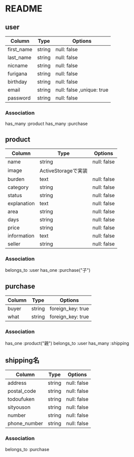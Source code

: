 # README

## user
 Column      | Type    | Options     |
| ---------- | ------- | ----------- |
| first_name | string  | null: false |
| last_name  | string  | null: false |
| nicname    | string  | null: false |
| furigana   | string  | null: false |
| birthday   | string  | null: false |
| email      | string  | null: false ,unique: true |
| password   | string  | null: false |

### Association
has_many :product
has_many :purchase




## product
 Column       | Type    | Options     |
| ----------- | ------- | ----------- |
| name        | string  | null: false |
| image       |   ActiveStorageで実装  |
| burden      | text    | null: false |
| category    | string  | null: false |
| status      | string  | null: false |
| explanation | text    | null: false |
| area        | string  | null: false |
| days        | string  | null: false |
| price       | string  | null: false |
| information | text    | null: false |
| seller      | string  | null: false |

### Association
belongs_to :user
has_one :purchase("子")




## purchase
Column       | Type    | Options           |
| ---------- | ------- | ----------------- |
| buyer      | string  | foreign_key: true |
| what       | string  | foreign_key: true |

### Association
has_one :product("親")
belongs_to :user
has_many :shipping




## shipping名
 Column        | Type    | Options       |
| ------------ | ------- | ------------- |
| address      | string  | null: false	 |
| postal_code  | string  | null: false	 |
| todoufuken   | string  | null: false	 |
| sityouson    | string  | null: false	 |
| number       | string  | null: false	 |
| phone_number | string  | null: false	 |

### Association
belongs_to :purchase